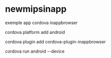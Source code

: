 # newmipsinapp
exemple app cordova inappbrowser

  cordova platform add android

  cordova plugin add cordova-plugin-inappbrowser

  cordova run android --device

